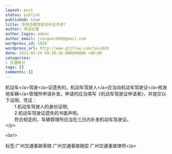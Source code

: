 ```yaml
---
layout: post
status: publish
published: true
title: 怎样办理驾驶证补证手续?
author: 本站记者
author_login: admin
author_email: jiangwei909@gmail.com
wordpress_id: 1828
wordpress_url: http://www.gzjtlaw.com/?p=1828
date: 2011-05-29 09:30:28.000000000 +08:00
categories:
- 交通常识
tags: []
comments: []
---
```

<p><a>机动车<&#47;a><a>驾驶<&#47;a>证遗失的，机动车<a>驾驶人<&#47;a>应当向机动车<a>驾驶证<&#47;a>核发地<a>车辆<&#47;a>管理所申请补发。申请时应当填写《机动车驾驶证申请表》，并提交以下证明、凭证： <br>　　1.机动车驾驶人的身份证明; <br>　　2.机动车驾驶证遗失的书面声明。 <br>　　符合规定的，车辆管理所应当在三日内补发机动车驾驶证。 <br><&#47;p><br&#47;><p>标签:广州交通事故索赔 广州交通事故赔偿 广州交通事故律师<&#47;p>
